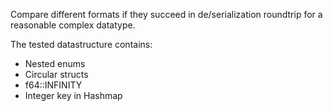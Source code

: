 
Compare different formats if they succeed in de/serialization roundtrip for a reasonable complex datatype.

The tested datastructure contains:
- Nested enums
- Circular structs
- f64::INFINITY
- Integer key in Hashmap

